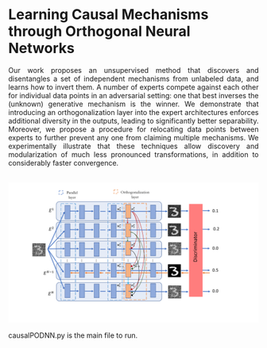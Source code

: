 # Learning Causal Mechanisms through Orthogonal Neural Networks

<p align='justify'>Our work proposes an unsupervised method that discovers and disentangles a set of independent mechanisms from unlabeled data, and learns how to invert them. A number of experts compete against each other for individual data points in an adversarial setting: one that best inverses the (unknown) generative mechanism is the winner. We demonstrate that introducing an orthogonalization layer into the expert architectures enforces additional diversity in the outputs, leading to significantly better separability. Moreover, we propose a procedure for relocating data points between experts to further prevent any one from claiming multiple mechanisms. We experimentally illustrate that these techniques allow discovery and modularization of much less pronounced transformations, in addition to considerably faster convergence.</p>

<br>

<img class="plain" src="./ModelArchitecture.pdf" width="1000">

<br>

<p> causalPODNN.py is the main file to run.</p>

